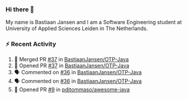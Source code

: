 ### Hi there 👋

My name is Bastiaan Jansen and I am a Software Engineering student at University of Applied Sciences Leiden in The Netherlands. 

### ⚡ Recent Activity
<!--START_SECTION:activity-->
1. 🎉 Merged PR [#37](https://github.com/BastiaanJansen/OTP-Java/pull/37) in [BastiaanJansen/OTP-Java](https://github.com/BastiaanJansen/OTP-Java)
2. 💪 Opened PR [#37](https://github.com/BastiaanJansen/OTP-Java/pull/37) in [BastiaanJansen/OTP-Java](https://github.com/BastiaanJansen/OTP-Java)
3. 🗣 Commented on [#36](https://github.com/BastiaanJansen/OTP-Java/issues/36) in [BastiaanJansen/OTP-Java](https://github.com/BastiaanJansen/OTP-Java)
4. 🗣 Commented on [#36](https://github.com/BastiaanJansen/OTP-Java/issues/36) in [BastiaanJansen/OTP-Java](https://github.com/BastiaanJansen/OTP-Java)
5. 💪 Opened PR [#9](https://github.com/pditommaso/awesome-java/pull/9) in [pditommaso/awesome-java](https://github.com/pditommaso/awesome-java)
<!--END_SECTION:activity-->

<!--
**BastiaanJansen/BastiaanJansen** is a ✨ _special_ ✨ repository because its `README.md` (this file) appears on your GitHub profile.

Here are some ideas to get you started:

- 🔭 I’m currently working on ...
- 🌱 I’m currently learning ...
- 👯 I’m looking to collaborate on ...
- 🤔 I’m looking for help with ...
- 💬 Ask me about ...
- 📫 How to reach me: ...
- 😄 Pronouns: ...
- ⚡ Fun fact: ...
-->
